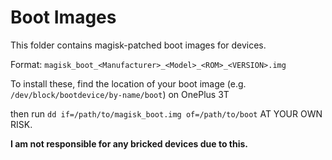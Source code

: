 # Boot Images

This folder contains magisk-patched boot images for devices.

Format: `magisk_boot_<Manufacturer>_<Model>_<ROM>_<VERSION>.img`

To install these, find the location of your boot image (e.g. `/dev/block/bootdevice/by-name/boot`) on OnePlus 3T

then run `dd if=/path/to/magisk_boot.img of=/path/to/boot` AT YOUR OWN RISK.

**I am not responsible for any bricked devices due to this.**
